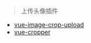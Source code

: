 > 上传头像插件
+ [vue-image-crop-upload](https://github.com/dai-siki/vue-image-crop-upload)
+ [vue-cropper](https://github.com/xyxiao001/vue-cropper/)